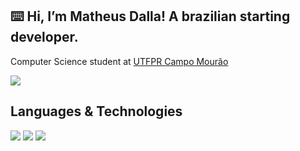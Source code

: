 ## ⌨️ Hi, I’m Matheus Dalla! A brazilian starting developer.
Computer Science student at [UTFPR Campo Mourão](https://www.instagram.com/utfprcm/)

<div>
  <a align="center" href="https://www.instagram.com/dallaths/" target="_blank"><img src="https://img.shields.io/badge/Instagram-black?style=for-the-badge" target="_blank"></a>
</div>

## Languages & Technologies

<div>
  <img src="https://img.shields.io/badge/Python-white?style=for-the-badge&logo=python">
  <img src="https://img.shields.io/badge/C-white?style=for-the-badge&logo=c">
  <img src="https://img.shields.io/badge/C++-white?style=for-the-badge&logo=cplusplus">
</div>

